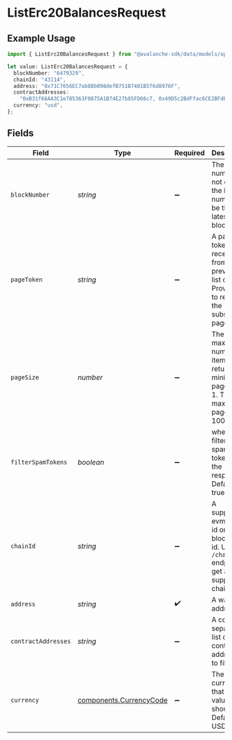 # ListErc20BalancesRequest

## Example Usage

```typescript
import { ListErc20BalancesRequest } from "@avalanche-sdk/data/models/operations";

let value: ListErc20BalancesRequest = {
  blockNumber: "6479329",
  chainId: "43114",
  address: "0x71C7656EC7ab88b098defB751B7401B5f6d8976F",
  contractAddresses:
    "0xB31f66AA3C1e785363F0875A1B74E27b85FD66c7, 0x49D5c2BdFfac6CE2BFdB6640F4F80f226bc10bAB",
  currency: "usd",
};
```

## Fields

| Field                                                                                                       | Type                                                                                                        | Required                                                                                                    | Description                                                                                                 | Example                                                                                                     |
| ----------------------------------------------------------------------------------------------------------- | ----------------------------------------------------------------------------------------------------------- | ----------------------------------------------------------------------------------------------------------- | ----------------------------------------------------------------------------------------------------------- | ----------------------------------------------------------------------------------------------------------- |
| `blockNumber`                                                                                               | *string*                                                                                                    | :heavy_minus_sign:                                                                                          | The block number, if not defined the block number will be the latest block.                                 | 6479329                                                                                                     |
| `pageToken`                                                                                                 | *string*                                                                                                    | :heavy_minus_sign:                                                                                          | A page token, received from a previous list call. Provide this to retrieve the subsequent page.             |                                                                                                             |
| `pageSize`                                                                                                  | *number*                                                                                                    | :heavy_minus_sign:                                                                                          | The maximum number of items to return. The minimum page size is 1. The maximum pageSize is 100.             | 10                                                                                                          |
| `filterSpamTokens`                                                                                          | *boolean*                                                                                                   | :heavy_minus_sign:                                                                                          | whether to filter out spam tokens from the response. Default is true.                                       |                                                                                                             |
| `chainId`                                                                                                   | *string*                                                                                                    | :heavy_minus_sign:                                                                                          | A supported evm chain id or blockchain id. Use the `/chains` endpoint to get a list of supported chain ids. | 43114                                                                                                       |
| `address`                                                                                                   | *string*                                                                                                    | :heavy_check_mark:                                                                                          | A wallet address.                                                                                           | 0x71C7656EC7ab88b098defB751B7401B5f6d8976F                                                                  |
| `contractAddresses`                                                                                         | *string*                                                                                                    | :heavy_minus_sign:                                                                                          | A comma separated list of contract addresses to filter by.                                                  | 0xB31f66AA3C1e785363F0875A1B74E27b85FD66c7, 0x49D5c2BdFfac6CE2BFdB6640F4F80f226bc10bAB                      |
| `currency`                                                                                                  | [components.CurrencyCode](../../models/components/currencycode.md)                                          | :heavy_minus_sign:                                                                                          | The currency that return values should use. Defaults to USD.                                                | usd                                                                                                         |